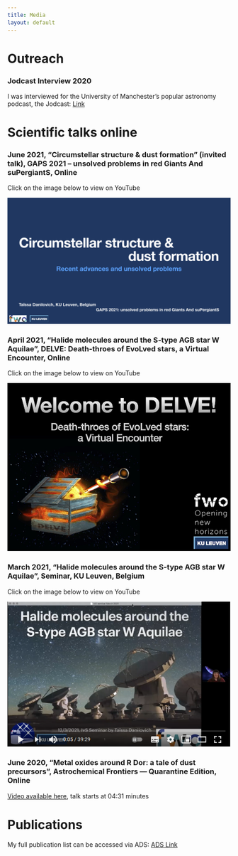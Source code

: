 ```yaml
---
title: Media
layout: default
---
```

# Outreach

### Jodcast Interview	2020  
I was interviewed for the University of Manchester’s popular astronomy podcast, the Jodcast: [Link](http://www.jodcast.net/archive/202011/)


# Scientific talks online

### June 2021, “Circumstellar structure & dust formation” (invited talk), GAPS 2021 – unsolved problems in red Giants And suPergiantS, Online

Click on the image below to view on YouTube

[![YouTube link](images/GAPS.jpg)](https://www.youtube.com/watch?v=vjxIhF0jFN8&list=PLxx4ZaPdBhzcoyvziF1jaybXujgIEbdrF&index=1)

### April 2021, “Halide molecules around the S-type AGB star W Aquilae”, DELVE: Death-throes of EvoLved stars, a Virtual Encounter, Online 

Click on the image below to view on YouTube

[![YouTube link](images/Welcome_slide.jpg)](https://www.youtube.com/watch?v=4n2Bie8OAPQ&list=PLrGAIWCGSKlC9ja1CMZzzLWddWwbwwhty&index=4&t=1842s)

### March 2021, “Halide molecules around the S-type AGB star W Aquilae”, Seminar, KU Leuven, Belgium  

Click on the image below to view on YouTube

  [![YouTube link](images/2021HalideYoutube.png)](https://www.youtube.com/watch?v=MYOWS9t2cTE)

### June 2020, “Metal oxides around R Dor: a tale of dust precursors”, Astrochemical Frontiers — Quarantine Edition, Online 

[Video available here](https://harvard.zoom.us/rec/play/Va4QP2rsTVBDhjQWahuLON4Ueer-6eQgqxO6cz1h6TrPOSQqrNCeu9B5vLCOZLAz1zRuQyb5vxViylcJ.Rupfny5yW3i2afdq?continueMode=true&_x_zm_rtaid=aftFOQLpT8uDfgO8aKDicw.1619019940901.02161291930e40b8f6327a47ad77e0f0&_x_zm_rhtaid=589), talk starts at 04:31 minutes

# Publications

My full publication list can be accessed via ADS: [ADS Link](http://tiny.cc/TDanilovichADS)
